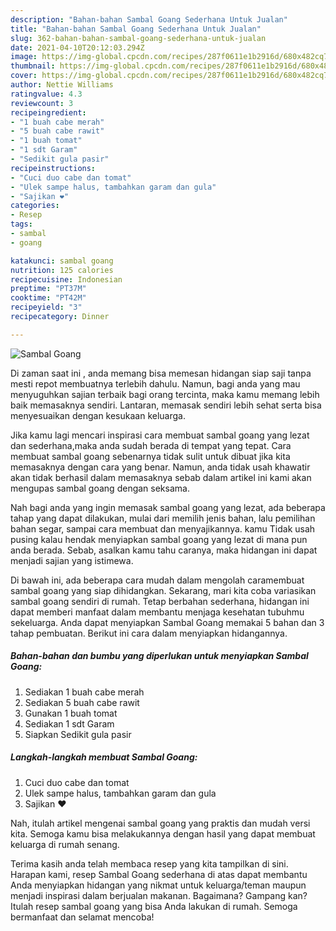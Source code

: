 ```yaml
---
description: "Bahan-bahan Sambal Goang Sederhana Untuk Jualan"
title: "Bahan-bahan Sambal Goang Sederhana Untuk Jualan"
slug: 362-bahan-bahan-sambal-goang-sederhana-untuk-jualan
date: 2021-04-10T20:12:03.294Z
image: https://img-global.cpcdn.com/recipes/287f0611e1b2916d/680x482cq70/sambal-goang-foto-resep-utama.jpg
thumbnail: https://img-global.cpcdn.com/recipes/287f0611e1b2916d/680x482cq70/sambal-goang-foto-resep-utama.jpg
cover: https://img-global.cpcdn.com/recipes/287f0611e1b2916d/680x482cq70/sambal-goang-foto-resep-utama.jpg
author: Nettie Williams
ratingvalue: 4.3
reviewcount: 3
recipeingredient:
- "1 buah cabe merah"
- "5 buah cabe rawit"
- "1 buah tomat"
- "1 sdt Garam"
- "Sedikit gula pasir"
recipeinstructions:
- "Cuci duo cabe dan tomat"
- "Ulek sampe halus, tambahkan garam dan gula"
- "Sajikan ❤"
categories:
- Resep
tags:
- sambal
- goang

katakunci: sambal goang 
nutrition: 125 calories
recipecuisine: Indonesian
preptime: "PT37M"
cooktime: "PT42M"
recipeyield: "3"
recipecategory: Dinner

---
```



![Sambal Goang](https://img-global.cpcdn.com/recipes/287f0611e1b2916d/680x482cq70/sambal-goang-foto-resep-utama.jpg)

Di zaman  saat ini , anda memang bisa memesan hidangan siap saji tanpa mesti repot membuatnya terlebih dahulu. Namun, bagi anda yang mau menyuguhkan sajian terbaik bagi orang tercinta, maka kamu memang lebih baik memasaknya sendiri. Lantaran, memasak sendiri lebih sehat serta bisa menyesuaikan dengan kesukaan keluarga.

Jika kamu lagi mencari inspirasi cara membuat sambal goang yang lezat dan sederhana,maka anda sudah berada di tempat yang tepat. Cara membuat sambal goang  sebenarnya tidak sulit untuk dibuat jika kita memasaknya dengan cara yang benar. Namun, anda tidak usah khawatir akan tidak berhasil dalam memasaknya 
sebab dalam artikel ini kami akan mengupas sambal goang dengan seksama.  



Nah bagi anda yang ingin memasak sambal goang yang lezat, ada beberapa tahap yang dapat dilakukan, mulai dari memilih jenis bahan, lalu pemilihan bahan segar, sampai cara membuat dan menyajikannya. kamu Tidak usah pusing kalau hendak menyiapkan sambal goang yang lezat di mana pun anda berada. Sebab, asalkan kamu  tahu caranya, maka hidangan ini dapat menjadi sajian yang istimewa.

Di bawah ini, ada beberapa cara mudah dalam mengolah caramembuat sambal goang yang siap dihidangkan. Sekarang, mari kita coba variasikan sambal goang sendiri di rumah. Tetap berbahan sederhana, hidangan ini dapat memberi manfaat dalam membantu menjaga kesehatan tubuhmu sekeluarga. Anda dapat menyiapkan Sambal Goang memakai 5 bahan dan 3 tahap pembuatan. Berikut ini cara dalam menyiapkan hidangannya.

<!--inarticleads1-->

##### Bahan-bahan dan bumbu yang diperlukan untuk menyiapkan Sambal Goang:

1. Sediakan 1 buah cabe merah
1. Sediakan 5 buah cabe rawit
1. Gunakan 1 buah tomat
1. Sediakan 1 sdt Garam
1. Siapkan Sedikit gula pasir




<!--inarticleads2-->

##### Langkah-langkah membuat Sambal Goang:

1. Cuci duo cabe dan tomat
1. Ulek sampe halus, tambahkan garam dan gula
1. Sajikan ❤




Nah, itulah artikel mengenai  sambal goang  yang praktis dan mudah versi kita. Semoga kamu bisa melakukannya dengan hasil yang dapat membuat keluarga di rumah senang. 

Terima kasih anda telah membaca resep yang kita tampilkan di sini. Harapan kami, resep  Sambal Goang sederhana di atas dapat membantu Anda menyiapkan hidangan yang nikmat untuk keluarga/teman maupun menjadi inspirasi dalam berjualan makanan. Bagaimana? Gampang kan? Itulah resep sambal goang yang bisa Anda lakukan di rumah. Semoga bermanfaat dan selamat mencoba!

